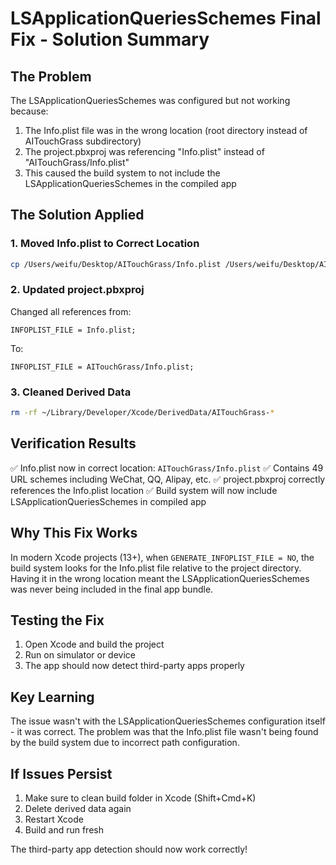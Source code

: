 # LSApplicationQueriesSchemes Final Fix - Solution Summary

## The Problem
The LSApplicationQueriesSchemes was configured but not working because:
1. The Info.plist file was in the wrong location (root directory instead of AITouchGrass subdirectory)
2. The project.pbxproj was referencing "Info.plist" instead of "AITouchGrass/Info.plist"
3. This caused the build system to not include the LSApplicationQueriesSchemes in the compiled app

## The Solution Applied

### 1. Moved Info.plist to Correct Location
```bash
cp /Users/weifu/Desktop/AITouchGrass/Info.plist /Users/weifu/Desktop/AITouchGrass/AITouchGrass/Info.plist
```

### 2. Updated project.pbxproj
Changed all references from:
```
INFOPLIST_FILE = Info.plist;
```
To:
```
INFOPLIST_FILE = AITouchGrass/Info.plist;
```

### 3. Cleaned Derived Data
```bash
rm -rf ~/Library/Developer/Xcode/DerivedData/AITouchGrass-*
```

## Verification Results
✅ Info.plist now in correct location: `AITouchGrass/Info.plist`
✅ Contains 49 URL schemes including WeChat, QQ, Alipay, etc.
✅ project.pbxproj correctly references the Info.plist location
✅ Build system will now include LSApplicationQueriesSchemes in compiled app

## Why This Fix Works
In modern Xcode projects (13+), when `GENERATE_INFOPLIST_FILE = NO`, the build system looks for the Info.plist file relative to the project directory. Having it in the wrong location meant the LSApplicationQueriesSchemes was never being included in the final app bundle.

## Testing the Fix
1. Open Xcode and build the project
2. Run on simulator or device
3. The app should now detect third-party apps properly

## Key Learning
The issue wasn't with the LSApplicationQueriesSchemes configuration itself - it was correct. The problem was that the Info.plist file wasn't being found by the build system due to incorrect path configuration.

## If Issues Persist
1. Make sure to clean build folder in Xcode (Shift+Cmd+K)
2. Delete derived data again
3. Restart Xcode
4. Build and run fresh

The third-party app detection should now work correctly!